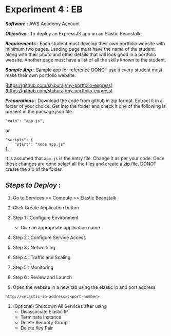 # Experiment 4 : EB

***Software*** : AWS Academy Account

***Objective*** : To deploy an ExpressJS app on an Elastic Beanstalk. 

***Requirements*** : Each student must develop their own portfolio website with minimum two pages. Landing page must have the name of the student along with their photo and other details that will look good in a portfolio website. Another page must have a list of all the skills known to the student.

***Sample App*** : Sample app for reference DONOT use it every student must make their own portfolio website.

[https://github.com/shiburaj/my-portfolio-express](https://github.com/shiburaj/my-portfolio-express)

***Preparations*** : Download the code from github in zip format. Extract it in a folder of your choice. Get into the folder and check it one of the following is present in the package.json file.

```
"main": "app.js",

```
or
```
"scripts": {
    "start": "node app.js"
},

```
It is assumed that `app.js` is the entry file. Change it as per your code. Once these changes are done select all the files and create a zip file. DONOT create the zip of the folder.

## ***Steps to Deploy*** :
1. Go to Services >> Compute >> Elastic Beanstalk
2. Click Create Application button
3. Step 1 : Configure Environment
   - Give an appropriate application name
4. Step 2 : Configure Service Access
5. Step 3 : Networking
6. Step 4 : Traffic and Scaling
7. Step 5 : Monitoring
8. Step 6 : Review and Launch

9. Open the website in a new tab using the elastic ip and port address 
```
http://<elastic-ip-address>:<port-number>
```

1. (Optional) Shutdown All Services after using
   - Disassociate Elastic IP
   - Terminate Instance
   - Delete Security Group
   - Delete Key Pair  